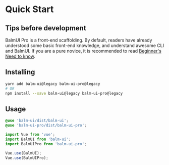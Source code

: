 # Quick Start

## Tips before development

BalmUI Pro is a front-end scaffolding. By default, readers have already understood some basic front-end knowledge, and understand awesome CLI and BalmUI. If you are a pure novice, it is recommended to read [Beginner's Need to know](https://v8.material.balmjs.com/#/guide/quickstart).

## Installing

```bash
yarn add balm-ui@legacy balm-ui-pro@legacy
# OR
npm install --save balm-ui@legacy balm-ui-pro@legacy
```

## Usage

```scss
@use 'balm-ui/dist/balm-ui';
@use 'balm-ui-pro/dist/balm-ui-pro';
```

```js
import Vue from 'vue';
import BalmUI from 'balm-ui';
import BalmUIPro from 'balm-ui-pro';

Vue.use(BalmUI);
Vue.use(BalmUIPro);
```
